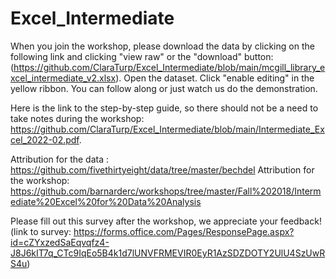 # Excel_Intermediate

When you join the workshop, please download the data by clicking on the following link and clicking "view raw" or the "download" button: (https://github.com/ClaraTurp/Excel_Intermediate/blob/main/mcgill_library_excel_intermediate_v2.xlsx). Open the dataset. Click "enable editing" in the yellow ribbon. You can follow along or just watch us do the demonstration.

Here is the link to the step-by-step guide, so there should not be a need to take notes during the workshop: https://github.com/ClaraTurp/Excel_Intermediate/blob/main/Intermediate_Excel_2022-02.pdf.

Attribution for the data : https://github.com/fivethirtyeight/data/tree/master/bechdel
Attribution for the workshop: https://github.com/barnarderc/workshops/tree/master/Fall%202018/Intermediate%20Excel%20for%20Data%20Analysis

Please fill out this survey after the workshop, we appreciate your feedback! (link to survey: https://forms.office.com/Pages/ResponsePage.aspx?id=cZYxzedSaEqvqfz4-J8J6kIT7q_CTc9IqEo5B4k1d7lUNVFRMEVIR0EyR1AzSDZDOTY2UlU4SzUwRS4u) 
